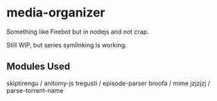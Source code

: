 # media-organizer

Something like Firebot but in nodejs and not crap.

Still WIP, but series symlinking is working.



## Modules Used

skiptirengu / anitomy-js
tregusti / episode-parser
broofa / mime
jzjzjzj / parse-torrent-name

